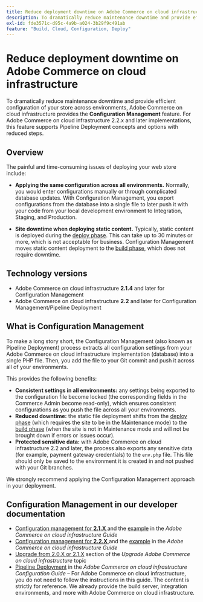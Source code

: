 ```yaml
---
title: Reduce deployment downtime on Adobe Commerce on cloud infrastructure
description: To dramatically reduce maintenance downtime and provide efficient configuration of your store across environments, Adobe Commerce on cloud infrastructure provides the **Configuration Management** feature. For Adobe Commerce on cloud infrastructure 2.2.x and later implementations, this feature supports Pipeline Deployment concepts and options with reduced steps.
exl-id: fde3571c-d95c-4a9b-a024-3b29f9c491ab
feature: "Build, Cloud, Configuration, Deploy"
---
```

# Reduce deployment downtime on Adobe Commerce on cloud infrastructure

To dramatically reduce maintenance downtime and provide efficient configuration of your store across environments, Adobe Commerce on cloud infrastructure provides the **Configuration Management** feature. For Adobe Commerce on cloud infrastructure 2.2.x and later implementations, this feature supports Pipeline Deployment concepts and options with reduced steps.

## Overview

The painful and time-consuming issues of deploying your web store include:

* **Applying the same configuration across all environments.** Normally, you would enter configurations manually or through complicated database updates. With Configuration Management, you export configurations from the database into a single file to later push it with your code from your local development environment to Integration, Staging, and Production.

* **Site downtime when deploying static content.** Typically, static content is deployed during the [deploy phase](https://experienceleague.adobe.com/docs/commerce-cloud-service/user-guide/develop/deploy/process.html#deploy-phase). This can take up to 30 minutes or more, which is not acceptable for business. Configuration Management moves static content deployment to the [build phase](https://experienceleague.adobe.com/docs/commerce-cloud-service/user-guide/develop/deploy/process.html?#build-phase), which does not require downtime.

## Technology versions

* Adobe Commerce on cloud infrastructure **2.1.4** and later for Configuration Management
* Adobe Commerce on cloud infrastructure **2.2** and later for Configuration Management/Pipeline Deployment

## What is Configuration Management

To make a long story short, the Configuration Management (also known as Pipeline Deployment) process extracts all configuration settings from your Adobe Commerce on cloud infrastructure implementation (database) into a single PHP file. Then, you add the file to your Git commit and push it across all of your environments.

This provides the following benefits:

* **Consistent settings in all environments:** any settings being exported to the configuration file become locked (the corresponding fields in the Commerce Admin become read-only), which ensures consistent configurations as you push the file across all your environments.
* **Reduced downtime:** the static file deployment shifts from the [deploy phase](https://experienceleague.adobe.com/docs/commerce-cloud-service/user-guide/develop/deploy/process.html#deploy-phase) (which requires the site to be in the Maintenance mode) to the [build phase](https://experienceleague.adobe.com/docs/commerce-cloud-service/user-guide/develop/deploy/process.html?#build-phase) (when the site is not in Maintenance mode and will not be brought down if errors or issues occur).
* **Protected sensitive data:** with Adobe Commerce on cloud infrastructure 2.2 and later, the process also exports any sensitive data (for example, payment gateway credentials) to the `env.php` file. This file should only be saved to the environment it is created in and not pushed with your Git branches.

We strongly recommend applying the Configuration Management approach in your deployment.

## Configuration Management in our developer documentation

* [Configuration management for **2.1.X** ](https://experienceleague.adobe.com/docs/commerce-cloud-service/user-guide/configure-store/store-settings.html) and the [example](https://experienceleague.adobe.com/docs/commerce-cloud-service/user-guide/configure-store/store-settings.html) in the *Adobe Commerce on cloud infrastructure Guide*
* [Configuration management for **2.2.X** ](https://experienceleague.adobe.com/docs/commerce-cloud-service/user-guide/configure-store/store-settings.html) and the [example](https://experienceleague.adobe.com/docs/commerce-cloud-service/user-guide/configure-store/store-settings.html) in the *Adobe Commerce on cloud infrastructure Guide*
* [Upgrade from 2.0.X or 2.1.X](https://experienceleague.adobe.com/docs/commerce-cloud-service/user-guide/develop/upgrade/commerce-version.html#upgrade-from-older-versions) section of the *Upgrade Adobe Commerce on cloud infrastructure* topic
* [Pipeline Deployment](https://experienceleague.adobe.com/docs/commerce-operations/configuration-guide/deployment/overview.html) in the *Adobe Commerce on cloud infrastructure Configuration Guide* &ndash; For Adobe Commerce on cloud infrastructure, you do not need to follow the instructions in this guide. The content is strictly for reference. We already provide the build server, integration environments, and more with Adobe Commerce on cloud infrastructure.

